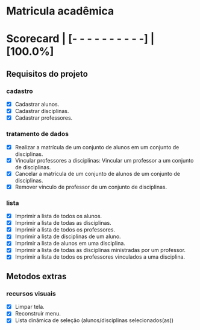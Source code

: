 # Matricula acadêmica
# Scorecard | [- - - - - - - - - -] | [100.0%]

## Requisitos do projeto

### cadastro

- [x] Cadastrar alunos.
- [x] Cadastrar disciplinas.
- [x] Cadastrar professores.

### tratamento de dados

- [x] Realizar a matrícula de  um conjunto de alunos em um conjunto de disciplinas.
- [x] Vincular professores a disciplinas:  Vincular um professor a um conjunto de disciplinas.
- [x] Cancelar a matrícula de um conjunto de alunos de um conjunto de disciplinas.
- [x] Remover vínculo de professor de um conjunto de disciplinas.

### lista

- [x] Imprimir a lista de todos os alunos.
- [x] Imprimir a lista de todas as disciplinas.
- [x] Imprimir a lista de todos os professores.
- [x] Imprimir a lista de disciplinas de um aluno.
- [x] Imprimir a lista de alunos em uma disciplina.
- [x] Imprimir a lista de todas as disciplinas ministradas por um professor.
- [x] Imprimir a lista de todos os professores vinculados a uma disciplina.

## Metodos extras

### recursos visuais

- [x] Limpar tela.
- [x] Reconstruir menu.
- [x] Lista dinâmica de seleção (alunos/disciplinas selecionados(as))
